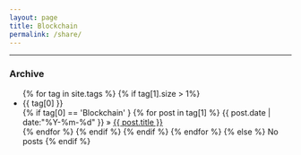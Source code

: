 ```yaml
---
layout: page
title: Blockchain
permalink: /share/
---
```


***

### Archive

<ul class="tags-box">
    {% for tag in site.tags %}
        {% if tag[1].size > 1%}
            <li  id="{{ tag[0] }}">{{ tag[0] }}</li>
            {% if tag[0] == 'Blockchain' }
                {% for post in tag[1] %}
                    <time datetime="{{ post.date | date:"%Y-%m-%d" }}">{{ post.date | date:"%Y-%m-%d" }}</time> &raquo;
                    <a href="{{ site.baseurl }}{{ post.url }}" title="{{ post.title }}">{{ post.title }}</a><br />
                {% endfor %}
            {% endif %}
        {% endif %}
    {% endfor %}
{% else %}
<span>No posts</span>
{% endif %}
</ul>

